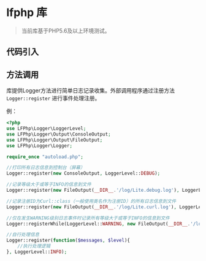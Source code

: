 # lfphp 库
> 当前库基于PHP5.6及以上环境测试。

## 代码引入

## 方法调用
库提供Logger方法进行简单日志记录收集。外部调用程序通过注册方法 ```Logger::register``` 进行事件处理注册。

例：

```php
<?php
use LFPhp\Logger\LoggerLevel;
use LFPhp\Logger\Output\ConsoleOutput;
use LFPhp\Logger\Output\FileOutput;
use LFPhp\Logger\Logger;

require_once "autoload.php";

//打印所有日志信息到控制台（屏幕）
Logger::register(new ConsoleOutput, LoggerLevel::DEBUG);

//记录等级大于或等于INFO的信息到文件
Logger::register(new FileOutput(__DIR__.'/log/Lite.debug.log'), LoggerLevel::INFO);

//记录注册ID为Curl::class（一般使用类名作为注册ID）的所有日志信息到文件
Logger::register(new FileOutput(__DIR__.'/log/Lite.curl.log'), LoggerLevel::DEBUG, MyClass::class);

//仅在发生WARNING级别日志事件时记录所有等级大于或等于INFO的信息到文件
Logger::registerWhile(LoggerLevel::WARNING, new FileOutput(__DIR__.'/log/Lite.error.log'), LoggerLevel::INFO);

//自行处理信息
Logger::register(function($messages, $level){
	//执行处理逻辑
}, LoggerLevel::INFO);
```


